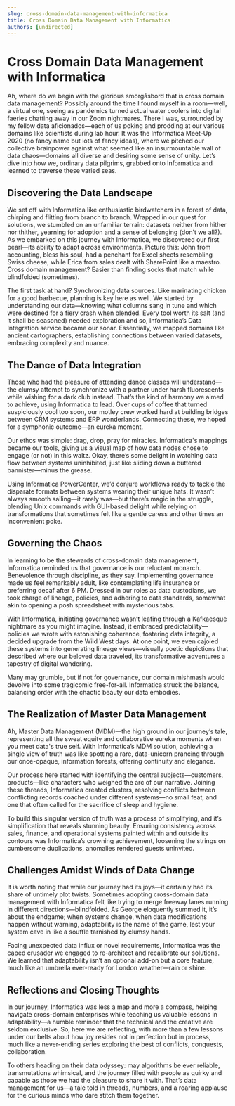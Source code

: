 ```yaml
---
slug: cross-domain-data-management-with-informatica
title: Cross Domain Data Management with Informatica
authors: [undirected]
---
```



# Cross Domain Data Management with Informatica

Ah, where do we begin with the glorious smörgåsbord that is cross domain data management? Possibly around the time I found myself in a room—well, a virtual one, seeing as pandemics turned actual water coolers into digital faeries chatting away in our Zoom nightmares. There I was, surrounded by my fellow data aficionados—each of us poking and prodding at our various domains like scientists during lab hour. It was the Informatica Meet-Up 2020 (no fancy name but lots of fancy ideas), where we pitched our collective brainpower against what seemed like an insurmountable wall of data chaos—domains all diverse and desiring some sense of unity. Let’s dive into how we, ordinary data pilgrims, grabbed onto Informatica and learned to traverse these varied seas.

## Discovering the Data Landscape

We set off with Informatica like enthusiastic birdwatchers in a forest of data, chirping and flitting from branch to branch. Wrapped in our quest for solutions, we stumbled on an unfamiliar terrain: datasets neither from hither nor thither, yearning for adoption and a sense of belonging (don’t we all?). As we embarked on this journey with Informatica, we discovered our first pearl—its ability to adapt across environments. Picture this: John from accounting, bless his soul, had a penchant for Excel sheets resembling Swiss cheese, while Erica from sales dealt with SharePoint like a maestro. Cross domain management? Easier than finding socks that match while blindfolded (sometimes).

The first task at hand? Synchronizing data sources. Like marinating chicken for a good barbecue, planning is key here as well. We started by understanding our data—knowing what columns sang in tune and which were destined for a fiery crash when blended. Every tool worth its salt (and it shall be seasoned) needed exploration and so, Informatica’s Data Integration service became our sonar. Essentially, we mapped domains like ancient cartographers, establishing connections between varied datasets, embracing complexity and nuance.

## The Dance of Data Integration

Those who had the pleasure of attending dance classes will understand—the clumsy attempt to synchronize with a partner under harsh fluorescents while wishing for a dark club instead. That’s the kind of harmony we aimed to achieve, using Informatica to lead. Over cups of coffee that turned suspiciously cool too soon, our motley crew worked hard at building bridges between CRM systems and ERP wonderlands. Connecting these, we hoped for a symphonic outcome—an eureka moment.

Our ethos was simple: drag, drop, pray for miracles. Informatica's mappings became our tools, giving us a visual map of how data nodes chose to engage (or not) in this waltz. Okay, there’s some delight in watching data flow between systems uninhibited, just like sliding down a buttered bannister—minus the grease.

Using Informatica PowerCenter, we’d conjure workflows ready to tackle the disparate formats between systems wearing their unique hats. It wasn’t always smooth sailing—it rarely was—but there’s magic in the struggle, blending Unix commands with GUI-based delight while relying on transformations that sometimes felt like a gentle caress and other times an inconvenient poke.

## Governing the Chaos

In learning to be the stewards of cross-domain data management, Informatica reminded us that governance is our reluctant monarch. Benevolence through discipline, as they say. Implementing governance made us feel remarkably adult, like contemplating life insurance or preferring decaf after 6 PM. Dressed in our roles as data custodians, we took charge of lineage, policies, and adhering to data standards, somewhat akin to opening a posh spreadsheet with mysterious tabs.

With Informatica, initiating governance wasn’t leafing through a Kafkaesque nightmare as you might imagine. Instead, it embraced predictability—policies we wrote with astonishing coherence, fostering data integrity, a decided upgrade from the Wild West days. At one point, we even cajoled these systems into generating lineage views—visually poetic depictions that described where our beloved data traveled, its transformative adventures a tapestry of digital wandering.

Many may grumble, but if not for governance, our domain mishmash would devolve into some tragicomic free-for-all. Informatica struck the balance, balancing order with the chaotic beauty our data embodies. 

## The Realization of Master Data Management

Ah, Master Data Management (MDM)—the high ground in our journey’s tale, representing all the sweat equity and collaborative eureka moments when you meet data's true self. With Informatica’s MDM solution, achieving a single view of truth was like spotting a rare, data-unicorn prancing through our once-opaque, information forests, offering continuity and elegance.

Our process here started with identifying the central subjects—customers, products—like characters who weighed the arc of our narrative. Joining these threads, Informatica created clusters, resolving conflicts between conflicting records coached under different systems—no small feat, and one that often called for the sacrifice of sleep and hygiene.

To build this singular version of truth was a process of simplifying, and it’s simplification that reveals stunning beauty. Ensuring consistency across sales, finance, and operational systems painted within and outside its contours was Informatica’s crowning achievement, loosening the strings on cumbersome duplications, anomalies rendered guests uninvited.

## Challenges Amidst Winds of Data Change

It is worth noting that while our journey had its joys—it certainly had its share of untimely plot twists. Sometimes adopting cross-domain data management with Informatica felt like trying to merge freeway lanes running in different directions—blindfolded. As George eloquently summed it, it’s about the endgame; when systems change, when data modifications happen without warning, adaptability is the name of the game, lest your system cave in like a souffle tarnished by clumsy hands.

Facing unexpected data influx or novel requirements, Informatica was the caped crusader we engaged to re-architect and recalibrate our solutions. We learned that adaptability isn’t an optional add-on but a core feature, much like an umbrella ever-ready for London weather—rain or shine.

## Reflections and Closing Thoughts

In our journey, Informatica was less a map and more a compass, helping navigate cross-domain enterprises while teaching us valuable lessons in adaptability—a humble reminder that the technical and the creative are seldom exclusive. So, here we are reflecting, with more than a few lessons under our belts about how joy resides not in perfection but in process, much like a never-ending series exploring the best of conflicts, conquests, collaboration.

To others heading on their data odyssey: may algorithms be ever reliable, transmutations whimsical, and the journey filled with people as quirky and capable as those we had the pleasure to share it with. That’s data management for us—a tale told in threads, numbers, and a roaring applause for the curious minds who dare stitch them together.